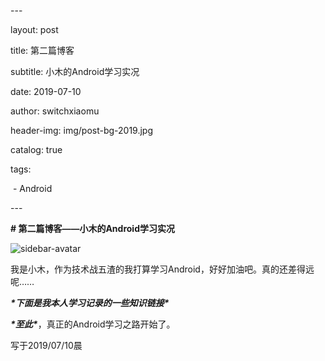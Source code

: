 \---

layout:     post

title:      第二篇博客

subtitle:   小木的Android学习实况

date:       2019-07-10

author:     switchxiaomu

header-img: img/post-bg-2019.jpg

catalog: true

tags:                              

​    \- Android

\---

**# 第二篇博客——小木的Android学习实况**



![sidebar-avatar](C:\Users\小木\Documents\GitHub\switchxiaomu.github.io\switchxiaomu.github.io\img\sidebar-avatar.jpg)



我是小木，作为技术战五渣的我打算学习Android，好好加油吧。真的还差得远呢……



***\*下面是我本人学习记录的一些知识链接\****





***\*至此\****，真正的Android学习之路开始了。



写于2019/07/10晨